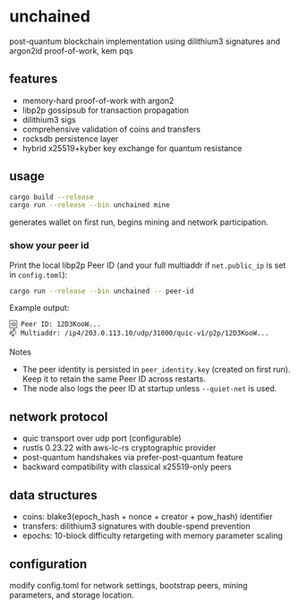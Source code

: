 # unchained

post-quantum blockchain implementation using dilithium3 signatures and argon2id proof-of-work, kem pqs

## features

- memory-hard proof-of-work with argon2
- libp2p gossipsub for transaction propagation  
- dilithium3 sigs
- comprehensive validation of coins and transfers
- rocksdb persistence layer
- hybrid x25519+kyber key exchange for quantum resistance

## usage

```bash
cargo build --release
cargo run --release --bin unchained mine
```

generates wallet on first run, begins mining and network participation.

### show your peer id

Print the local libp2p Peer ID (and your full multiaddr if `net.public_ip` is set in `config.toml`):

```bash
cargo run --release --bin unchained -- peer-id
```

Example output:

```text
🆔 Peer ID: 12D3KooW...
📫 Multiaddr: /ip4/203.0.113.10/udp/31000/quic-v1/p2p/12D3KooW...
```

Notes
- The peer identity is persisted in `peer_identity.key` (created on first run). Keep it to retain the same Peer ID across restarts.
- The node also logs the peer ID at startup unless `--quiet-net` is used.

## network protocol

- quic transport over udp port (configurable)
- rustls 0.23.22 with aws-lc-rs cryptographic provider
- post-quantum handshakes via prefer-post-quantum feature
- backward compatibility with classical x25519-only peers

## data structures

- coins: blake3(epoch_hash + nonce + creator + pow_hash) identifier
- transfers: dilithium3 signatures with double-spend prevention
- epochs: 10-block difficulty retargeting with memory parameter scaling

## configuration

modify config.toml for network settings, bootstrap peers, mining parameters, and storage location.